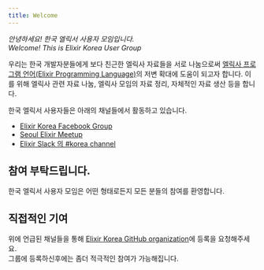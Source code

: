 ```yaml
---
title: Welcome
---
```


*안녕하세요! 한국 엘릭서 사용자 모임입니다.*  
*Welcome! This is Elixir Korea User Group*

우리는 한국 개발자분들에게 보다 친근한 엘릭사 자료들을 서로 나눔으로써 [엘릭사 프로그램 언어(Elixir Programming Language)](https://elixir-lang.org)의 저변 확대에 도움이 되고자 합니다. 이를 위해 엘릭사 관련 자료 나눔, 엘릭사 모임의 자료 정리, 자체적인 자료 생산 등을 합니다.

한국 엘릭서 사용자들은 아래의 채널들에서 활동하고 있습니다.

 * [Elixir Korea Facebook Group](https://www.facebook.com/groups/elixir.korea/)  
 * [Seoul Elixir Meetup](https://www.meetup.com/ko-KR/Seoul-Elixir-Meetup/)  
 * [Elixir Slack 의 #korea channel](https://elixir-lang.slack.com/)  


## 참여 부탁드립니다.

한국 엘릭서 사용자 모임은 어떤 형태로든지 모든 분들의 참여를 환영합니다.

## 직접적인 기여

위에 언급된 채널들을 통해 [Elixir Korea GitHub organization](https://github.com/elixir-korea)에 등록을 요청해주세요.  
그룹에 등록하신후에는 좀더 적극적인 참여가 가능해집니다. 
